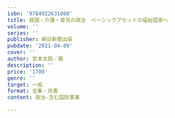 ```yaml
---
isbn: '9784022631060'
title: 貧困・介護・育児の政治　ベーシックアセットの福祉国家へ
volume: ''
series: ''
publisher: 朝日新聞出版
pubdate: '2021-04-09'
cover: ''
author: 宮本太郎／著
description: ''
price: '1700'
genre: ''
target: 一般
format: 全集・双書
content: 政治-含む国防軍事

---
```

